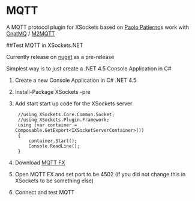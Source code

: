 # MQTT
A MQTT protocol plugin for XSockets based on [Paolo Patierno](https://twitter.com/ppatierno)s work with [GnatMQ](https://mqttbroker.codeplex.com/) / [M2MQTT](https://m2mqtt.wordpress.com/)

##Test MQTT in XSockets.NET

Currently release on [nuget](https://www.nuget.org/packages/XSockets/5.0.0-beta3) as a pre-release

Simplest way is to just create a .NET 4.5 Console Application in C#

1. Create a new Console Application in C# .NET 4.5
2. Install-Package XSockets -pre
3. Add start start up code for the XSockets server
        
        //using XSockets.Core.Common.Socket;
        //using XSockets.Plugin.Framework;
        using (var container = Composable.GetExport<IXSocketServerContainer>())
        {
            container.Start();
            Console.ReadLine();
        }
        
4. Download [MQTT FX](http://mqttfx.jfx4ee.org/index.php/download)
5. Open MQTT FX and set port to be 4502 (if you did not change this in XSockets to be something else)
6. Connect and test MQTT
